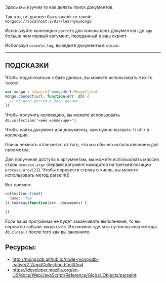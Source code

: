 Здесь мы изучим то как делать поиск документов.

Так что, url должен быть какой-то такой: `mongodb://localhost:27017/learnyoumongo`

Используйте коллекцию `parrots` для поиска всех документов где `age`
больше чем первый аргумент, переданный в ваш скрипт.

Используя `console.log`, выведите документы в `stdout`.

-----------------------------------------------------------
## ПОДСКАЗКИ

Чтобы подключиться к базе данных, вы можете использовать что-то такое:

```js
var mongo = require('mongodb').MongoClient
mongo.connect(url, function(err, db) {
  // db даёт доступ к базе данных
})
```

Чтобы получить коллекцию, вы можете использовать `db.collection('<имя коллекции>')`.

Чтобы найти документ или документы, вам нужно вызвать `find()` в коллекции.

Поиск немного отличается от того, что мы обычно использованием для просмотра.

Для получения доступа к аргументам, вы можете использовать массив строк `process.argv` (первый аргумент находится на третьей позиции `process.argv[2]`). Чтобы перевести строку в число, вы можете использовать метод parseInt()

Вот пример:

```js
collection.find({
  name: 'foo'
}).toArray(function(err, documents) {

})
```

Если ваша программа не будет заканчивать выполнение, то вы вероятно забыли закрыть `db`.
Это можно сделать путем вызова метода `db.close()` после того как вы закончите.

## Ресурсы:
* http://mongodb.github.io/node-mongodb-native/2.2/api/Collection.html#find
* https://developer.mozilla.org/en-US/docs/Web/JavaScript/Reference/Global_Objects/parseInt
